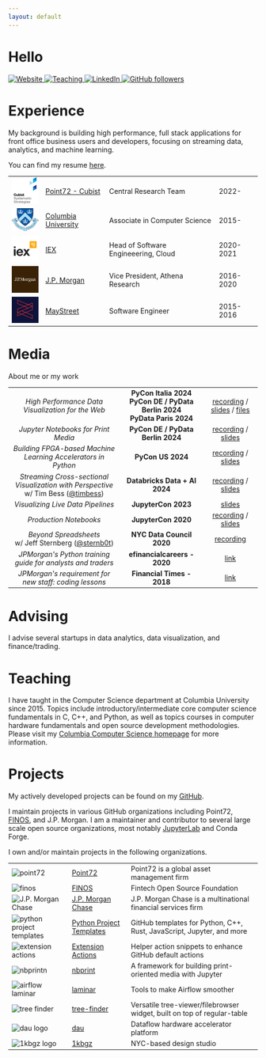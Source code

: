 ```yaml
---
layout: default
---
```


# Hello

<div class="button-holder">
<a class="button-link" href="https://tim.paine.nyc/">
    <img src="https://img.shields.io/badge/Website-red" alt="Website">
</a>
<a class="button-link" href="https://www.cs.columbia.edu/~paine/">
    <img src="https://img.shields.io/badge/Teaching-green" alt="Teaching">
</a>
<a class="button-link" href="https://www.linkedin.com/in/timkpaine/">
    <img src="https://img.shields.io/badge/LinkedIn-blue" alt="LinkedIn">
</a>
<a href="https://github.com/timkpaine">
    <img alt="GitHub followers" src="https://img.shields.io/github/followers/timkpaine?label=Follow&style=social">
</a>
</div>

# Experience

My background is building high performance, full stack applications for front office business users and developers, focusing on streaming data, analytics, and machine learning.

You can find my resume [here](./rsc/TPCV.pdf).

|                                                                                                                             |                                                     |                                      |           |
| :-------------------------------------------------------------------------------------------------------------------------: | :-------------------------------------------------- | :----------------------------------- | :-------- |
|    <img width="75" src="https://raw.githubusercontent.com/timkpaine/timkpaine/main/static/img/cubist.png" alt="Cubist">     | [Point72 - Cubist](https://www.point72.com/cubist/) | Central Research Team                | 2022-     |
|  <img width="75" src="https://raw.githubusercontent.com/timkpaine/timkpaine/main/static/img/columbia.png" alt="Columbia">   | [Columbia University](https://www.columbia.edu/)    | Associate in Computer Science        | 2015-     |
|       <img width="75" src="https://raw.githubusercontent.com/timkpaine/timkpaine/main/static/img/iex.png" alt="IEX">        | [IEX](https://iextrading.com)                       | Head of Software Engineeering, Cloud | 2020-2021 |
| <img width="75" src="https://raw.githubusercontent.com/timkpaine/timkpaine/main/static/img/jpmorgan.png" alt="J.P. Morgan"> | [J.P. Morgan](https://www.jpmorgan.com/global)      | Vice President, Athena Research      | 2016-2020 |
| <img width="75" src="https://raw.githubusercontent.com/timkpaine/timkpaine/main/static/img/maystreet.png" alt="MayStreet">  | [MayStreet](https://maystreet.com)                  | Software Engineer                    | 2015-2016 |

# Media

About me or my work

|                                                                                                                    |                                                                                     |                                                                                                                                                                                                                             |
| :----------------------------------------------------------------------------------------------------------------: | :---------------------------------------------------------------------------------: | :-------------------------------------------------------------------------------------------------------------------------------------------------------------------------------------------------------------------------: |
|                                 *High Performance Data Visualization for the Web*                                  | **PyCon Italia 2024**<br>**PyCon DE / PyData Berlin 2024**<br>**PyData Paris 2024** | [recording](https://youtu.be/v5Y5ftlGNhU?si=PYUt1jI3zxhp6eAv) / [slides](https://tim.paine.nyc/talks/perspective2024.html?print-pdf=true) / [files](https://github.com/timkpaine/timkpaine/tree/main/talks/perspective2024) |
|                                        *Jupyter Notebooks for Print Media*                                         |                          **PyCon DE / PyData Berlin 2024**                          |                                                      [recording](https://youtu.be/XEwZ-Dvs21s) / [slides](https://tim.paine.nyc/talks/nbprint2024.html?print-pdf=true)                                                      |
|                           *Building FPGA-based Machine Learning Accelerators in Python*                            |                                  **PyCon US 2024**                                  |                                             [recording](https://youtu.be/pFRFZDLnr-s?si=SR30urddcAYPRYc4) / [slides](https://tim.paine.nyc/talks/fpga2024.html?print-pdf=true)                                              |
| *Streaming Cross-sectional Visualization with Perspective*<br>w/ Tim Bess ([@timbess](https://github.com/timbess)) |                            **Databricks Data + AI 2024**                            |                                            [recording](https://www.youtube.com/watch?v=lDpIu4dnp78) / [slides](https://github.com/ProspectiveCo/databricks-conf-talk-june-2024)                                             |
|                                         *Visualizing Live Data Pipelines*                                          |                                 **JupyterCon 2023**                                 |                                                                          [slides](https://tim.paine.nyc/talks/jupytercon2023.html?print-pdf=true)                                                                           |
|                                               *Production Notebooks*                                               |                                 **JupyterCon 2020**                                 |                                          [recording](https://youtu.be/MTGlyvbNG_Q?si=TN7tgbAHizfqeGUi) / [slides](https://tim.paine.nyc/talks/jupytercon2020.html?print-pdf=true)                                           |
|               *Beyond Spreadsheets*<br>w/ Jeff Sternberg ([@sternb0t](https://github.com/sternb0t))                |                              **NYC Data Council 2020**                              |                                                                                          [recording](https://youtu.be/PYTVU4A_3Kc)                                                                                          |
|                            *JPMorgan's Python training guide for analysts and traders*                             |                            **efinancialcareers - 2020**                             |                                                            [link](https://www.efinancialcareers.com/news/2020/06/jpmorgan-python-training-analysts-and-traders)                                                             |
|                               *JPMorgan's requirement for new staff: coding lessons*                               |                             **Financial Times - 2018**                              |                                                                           [link](https://www.ft.com/content/4c17d6ce-c8b2-11e8-ba8f-ee390057b8c9)                                                                           |

# Advising

I advise several startups in data analytics, data visualization, and finance/trading.

# Teaching

I have taught in the Computer Science department at Columbia University since 2015. Topics include introductory/intermediate core computer science fundamentals in C, C++, and Python, as well as topics courses in computer hardware fundamentals and open source development methodologies. Please visit my [Columbia Computer Science homepage](https://www.cs.columbia.edu/~paine/) for more information.

# Projects

My actively developed projects can be found on my [GitHub](https://github.com/timkpaine).

I maintain projects in various GitHub organizations including Point72, [FINOS](https://www.finos.org), and J.P. Morgan.
I am a maintainer and contributor to several large scale open source organizations, most notably [JupyterLab](https://github.com/jupyterlab) and Conda Forge.

I own and/or maintain projects in the following organizations.

|                                                                                                               |                                                                         |                                                                         |
| :------------------------------------------------------------------------------------------------------------ | :---------------------------------------------------------------------- | :---------------------------------------------------------------------- |
| <img width="75" src="https://avatars.githubusercontent.com/u/112506536" alt="point72" />                  | [Point72](https://github.com/Point72)                                   | Point72 is a global asset management firm                               |
| <img width="75" src="https://avatars.githubusercontent.com/u/35377814" alt="finos" />                     | [FINOS](https://github.com/finos)                                       | Fintech Open Source Foundation                                          |
| <img width="75" src="https://avatars.githubusercontent.com/u/22640571" alt="J.P. Morgan Chase" />         | [J.P. Morgan Chase](https://github.com/jpmorganchase)                   | J.P. Morgan Chase is a multinational financial services firm            |
| <img width="75" src="https://avatars.githubusercontent.com/u/137446063" alt="python project templates" /> | [Python Project Templates](https://github.com/python-project-templates) | GitHub templates for Python, C++, Rust, JavaScript, Jupyter, and more   |
| <img width="75" src="https://avatars.githubusercontent.com/u/137717672" alt="extension actions" />        | [Extension Actions](https://github.com/actions-ext)                     | Helper action snippets to enhance GitHub default actions                |
| <img width="75" src="https://avatars.githubusercontent.com/u/166062041" alt="nbprintn" />                 | [nbprint](https://github.com/nbprint)                                   | A framework for building print-oriented media with Jupyter              |
| <img width="75" src="https://avatars.githubusercontent.com/u/177271696" alt="airflow laminar" />          | [laminar](https://github.com/airflow-laminar)                           | Tools to make Airflow smoother                                          |
| <img width="75" src="https://avatars.githubusercontent.com/u/150616690" alt="tree finder" />              | [tree-finder](https://github.com/tree-finder)                           | Versatile tree-viewer/filebrowser widget, built on top of regular-table |
| <img width="75" src="https://avatars.githubusercontent.com/u/113467871" alt="dau logo" />                 | [dau](https://github.com/dau-dev)                                       | Dataflow hardware accelerator platform                                  |
| <img width="75" src="https://avatars.githubusercontent.com/u/147121325" alt="1kbgz logo" />               | [1kbgz](https://github.com/1kbgz)                                       | NYC-based design studio                                                 |
